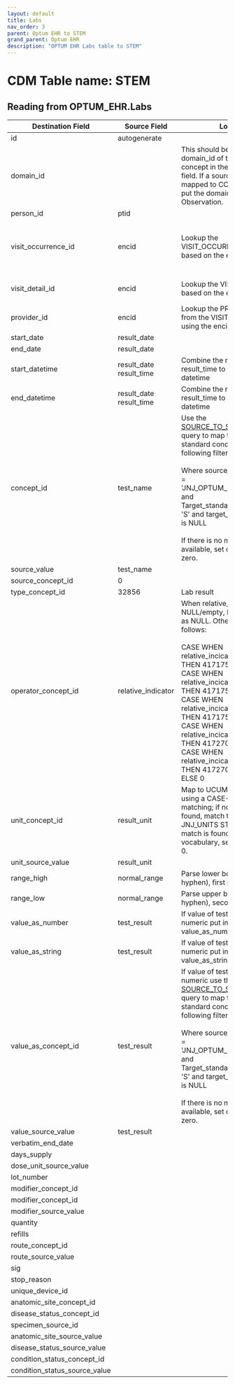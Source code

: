 ```yaml
---
layout: default
title: Labs
nav_order: 3
parent: Optum EHR to STEM
grand_parent: Optum EHR
description: "OPTUM EHR Labs table to STEM"
---
```


# CDM Table name: STEM

## Reading from OPTUM_EHR.Labs

|     Destination Field    |     Source Field    |     Logic    |     Comment    |
|-|-|-|-|
| id | autogenerate  | | |
| domain_id |   | This should be the domain_id of the standard concept in the CONCEPT_ID field. If a source code is mapped to CONCEPT_ID 0, put the domain_id as Observation.| |
| person_id | ptid | | |
| visit_occurrence_id | encid | Lookup the VISIT_OCCURRENCE_ID based on the encid |If encid is blank then use result_date to determine which VISIT_OCCURRENCE_ID the record should be associated to|
| visit_detail_id| encid | Lookup the VISIT_DETAIL_ID based on the encid|If encid is blank then leave VISIT_DETAIL_ID blank|
| provider_id |  encid | Lookup the PROVIDER_ID from the VISIT_DETAIL table using the encid|If encid is blank then leave PROVIDER_ID blank|
| start_date | result_date  | | |
| end_date | result_date | | | 
| start_datetime | result_date result_time | Combine the result_date and result_time to create a datetime| |
| end_datetime | result_date result_time | Combine the result_date and result_time to create a datetime| |
| concept_id | test_name |Use the [SOURCE_TO_STANDARD](https://github.com/OHDSI/ETL-LambdaBuilder/blob/master/docs/Standard%20Queries/SOURCE_TO_STANDARD.sql) query to map the code to standard concept(s) with the following filters: <br> <br>  Where source_vocabulary_id = 'JNJ_OPTUM_EHR_LABNAM'  and Target_standard_concept = 'S'  and target_invalid_reason is NULL<br><br>If there is no mapping available, set concept_id to zero.| |
|source_value|test_name|||
| source_concept_id |0 || |
| type_concept_id | 32856  | Lab result| | 
| operator_concept_id |relative_indicator | When relative_indicator is NULL/empty, leave the value as NULL. Otherwise do as follows:<br><br>CASE WHEN relative_incicator == ‘<=’ THEN 4171754<br>CASE WHEN relative_incicator == ‘>=’ THEN 4171755<br>CASE WHEN relative_incicator == ‘<’ THEN 4171756 <br>CASE WHEN relative_incicator == ‘=’ THEN 4172703 <br>CASE WHEN relative_incicator == ‘>’ THEN 4172704<br>ELSE 0| |
| unit_concept_id | result_unit  | Map to UCUM vocabulary using a CASE-SENSITIVE matching; if no match if found, match to the JNJ_UNITS STCM. If no match is found in either vocabulary, set this field to 0.| |
| unit_source_value | result_unit | | |
| range_high | normal_range | Parse lower bound (split on hyphen), first piece | | 
| range_low | normal_range |Parse upper bound (split on hyphen), second piece | |
| value_as_number | test_result | If value of test_result is numeric put in value_as_number| |
| value_as_string | test_result | If value of test_result is NOT numeric put in value_as_string | |
| value_as_concept_id | test_result |If value of test_result is NOT numeric use the [SOURCE_TO_STANDARD](https://github.com/OHDSI/ETL-LambdaBuilder/blob/master/docs/Standard%20Queries/SOURCE_TO_STANDARD.sql) query to map the code to standard concept(s) with the following filters: <br> <br>  Where source_vocabulary_id = 'JNJ_OPTUM_EHR_LABRES'  and Target_standard_concept = 'S'  and target_invalid_reason is NULL<br><br>If there is no mapping available, set concept_id to zero. | |
| value_source_value | test_result | | |
| verbatim_end_date |   | | |
| days_supply |  | | |
| dose_unit_source_value |  | | |
| lot_number |  | | |
| modifier_concept_id |   | | |
| modifier_concept_id |  | | |
| modifier_source_value |  | | |
| quantity |  | | |
| refills |  | | |
| route_concept_id |  | | |
| route_source_value |  | | |
| sig |   | | |
| stop_reason |  | | |
| unique_device_id |  | | |
| anatomic_site_concept_id |  | | |
| disease_status_concept_id |   | | |
| specimen_source_id | | | |
| anatomic_site_source_value |  | | |
| disease_status_source_value |  | | |
| condition_status_concept_id | | | |
| condition_status_source_value | | | |
